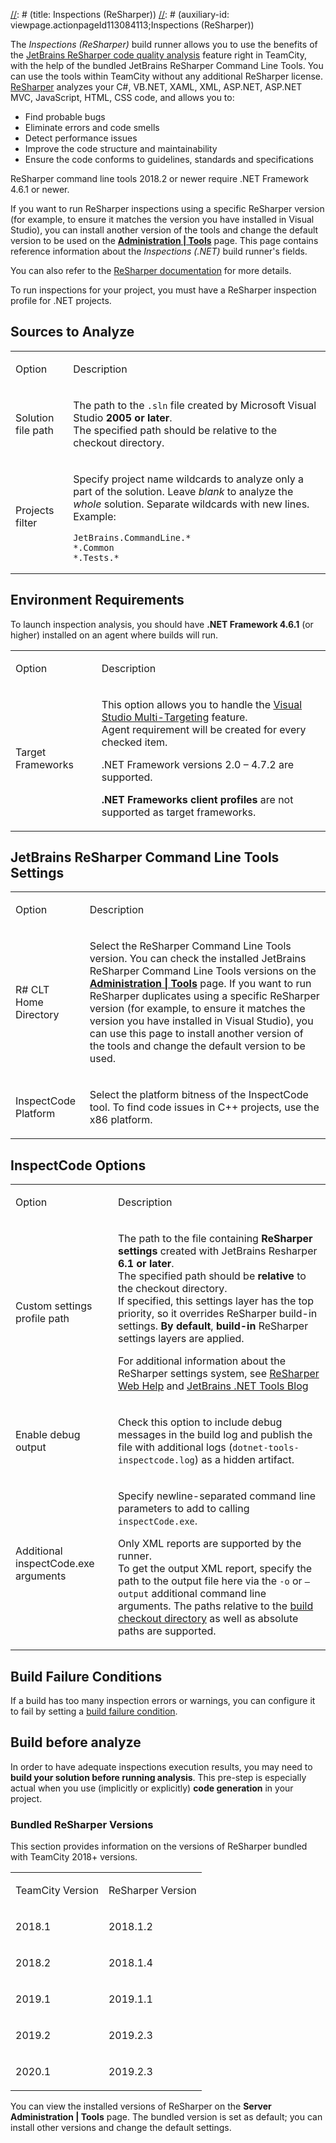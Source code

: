 [//]: # (title: Inspections (ReSharper))
[//]: # (auxiliary-id: viewpage.actionpageId113084113;Inspections \(ReSharper\))

The _Inspections (ReSharper)_ build runner allows you to use the benefits of the [JetBrains ReSharper code quality analysis](http://www.jetbrains.com/resharper/webhelp/Code_Analysis__Index.html) feature right in TeamCity, with the help of the bundled JetBrains ReSharper Command Line Tools. You can use the tools within TeamCity without any additional ReSharper license.   
[ReSharper](http://www.jetbrains.com/resharper) analyzes your C#, VB.NET, XAML, XML, ASP.NET, ASP.NET MVC, JavaScript, HTML, CSS code, and allows you to:
* Find probable bugs
* Eliminate errors and code smells
* Detect performance issues
* Improve the code structure and maintainability
* Ensure the code conforms to guidelines, standards and specifications

ReSharper command line tools 2018.2 or newer require .NET Framework 4.6.1 or newer.

If you want to run ReSharper inspections using a specific ReSharper version (for example, to ensure it matches the version you have installed in Visual Studio), you can install another version of the tools and change the default version to be used on the __[Administration | Tools](installing-agent-tools.md)__ page. This page contains reference information about the _Inspections (.NET)_ build runner's fields.

You can also refer to the [ReSharper documentation](https://www.jetbrains.com/help/resharper/Detect_code_issues_in_a_build_using_ReSharper_and_TeamCity.html) for more details.

<note>

To run inspections for your project, you must have a ReSharper inspection profile for .NET projects.
</note>

## Sources to Analyze

<table><tr>

<td>

Option


</td>

<td>

Description


</td></tr><tr>

<td>

Solution file path


</td>

<td>

The path to the `.sln` file created by Microsoft Visual Studio __2005 or later__.   
The specified path should be relative to the checkout directory.


</td></tr><tr>

<td>

Projects filter


</td>

<td>

Specify project name wildcards to analyze only a part of the solution. Leave _blank_ to analyze the _whole_ solution.  Separate wildcards with new lines.   
Example:


```Shell
JetBrains.CommandLine.*
*.Common
*.Tests.*

```

</td></tr></table>

## Environment Requirements

<note>

To launch inspection analysis, you should have __.NET Framework 4.6.1__ (or higher) installed on an agent where builds will run.
</note>

<table><tr>

<td>

Option


</td>

<td>

Description


</td></tr><tr>

<td>

<anchor name="targetFramework"/>

Target Frameworks


</td>

<td>

This option allows you to handle the [Visual Studio Multi-Targeting](http://msdn.microsoft.com/en-us/library/bb398197.aspx) feature.   
Agent requirement will be created for every checked item.

.NET Framework versions 2.0 – 4.7.2 are supported.

<note>

__.NET Frameworks client profiles__ are not supported as target frameworks.
</note>


</td></tr></table>

## JetBrains ReSharper Command Line Tools Settings

<table><tr>

<td>

Option


</td>

<td>

Description


</td></tr><tr>

<td>

R# CLT Home Directory 


</td>

<td>

Select the ReSharper Command Line Tools version. You can check the installed JetBrains ReSharper Command Line Tools versions on the __[Administration | Tools](https://confluence.jetbrains.com/display/TCD10/Installing+Agent+Tools)__ page. If you want to run ReSharper duplicates using a specific ReSharper version (for example, to ensure it matches the version you have installed in Visual Studio), you can use this page to install another version of the tools and change the default version to be used.


</td></tr><tr>

<td>

InspectCode Platform

</td>

<td>

Select the platform bitness of the InspectCode tool. To find code issues in C++ projects, use the x86 platform. 

</td></tr></table>

## InspectCode Options

<table><tr>

<td>

Option


</td>

<td>

Description


</td></tr><tr>

<td>

<anchor name="settings"/>

Custom settings profile path


</td>

<td>

The path to the file containing __ReSharper settings__ created with JetBrains Resharper __6.1 or later__.   
The specified path should be __relative__ to the checkout directory.   
If specified, this settings layer has the top priority, so it overrides ReSharper build-in settings. __By default__, __build-in__ ReSharper settings layers are applied.
 
For additional information about the ReSharper settings system, see [ReSharper Web Help](http://www.jetbrains.com/resharper/webhelp/Configuring_ReSharper__Sharing_Configuration_Options.html) and [JetBrains .NET Tools Blog](http://blogs.jetbrains.com/dotnet/)


</td></tr><tr>

<td>

<anchor name="debug"/>

Enable debug output


</td>

<td>

Check this option to include debug messages in the build log and publish the file with additional logs (`dotnet-tools-inspectcode.log`) as a hidden artifact.


</td></tr><tr>

<td>

<anchor name="cmdArgs"/>

Additional inspectCode.exe arguments

</td>

<td>

Specify newline-separated command line parameters to add to calling `inspectCode.exe`.

<note>

Only XML reports are supported by the runner.   
To get the output XML report, specify the path to the output file here via the `-o` or `–output` additional command line arguments. The paths relative to the [build checkout directory](build-checkout-directory.md) as well as absolute paths are supported. 
</note>


</td></tr></table>

## Build Failure Conditions

If a build has too many inspection errors or warnings, you can configure it to fail by setting a [build failure condition](build-failure-conditions.md).

## Build before analyze

In order to have adequate inspections execution results, you may need to __build your solution before running analysis__. This pre\-step is especially actual when you use (implicitly or explicitly) __code generation__ in your project.

### Bundled ReSharper Versions

This section provides information on the versions of ReSharper bundled with TeamCity 2018+ versions.

<table><tr>

<td>

TeamCity Version


</td>

<td>

ReSharper Version


</td></tr><tr>

<td>

2018.1

</td>

<td>

2018.1.2

</td></tr><tr>

<td>

2018.2

</td>

<td>

2018.1.4

</td></tr><tr>

<td>

2019.1

</td>

<td>

2019.1.1

</td></tr><tr>

<td>

2019.2

</td>

<td>

2019.2.3

</td></tr>

<tr>

<td>

2020.1

</td>

<td>

2019.2.3

</td></tr>



</table>

You can view the installed versions of ReSharper on the __Server Administration | Tools__ page. The bundled version is set as default; you can install other versions and change the default settings.

[//]: # (Internal note. Do not delete. "Inspections ReSharper d165e293.txt")    
